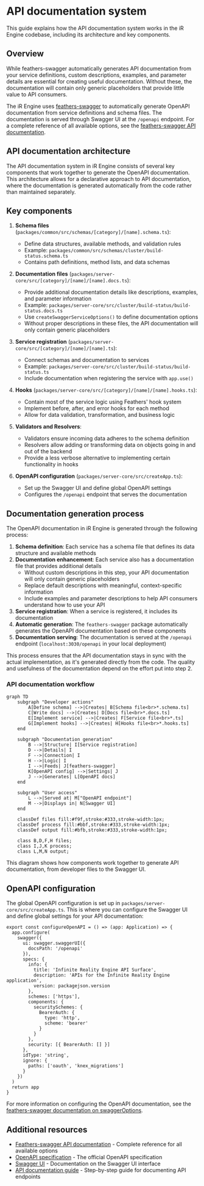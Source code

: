 # API documentation system

This guide explains how the API documentation system works in the iR Engine codebase, including its architecture and key components.

## Overview

While feathers-swagger automatically generates API documentation from your service definitions, custom descriptions, examples, and parameter details are essential for creating useful documentation. Without these, the documentation will contain only generic placeholders that provide little value to API consumers.

The iR Engine uses [feathers-swagger](https://github.com/feathersjs-ecosystem/feathers-swagger) to automatically generate OpenAPI documentation from service definitions and schema files. The documentation is served through Swagger UI at the `/openapi` endpoint. For a complete reference of all available options, see the [feathers-swagger API documentation](https://feathersjs-ecosystem.github.io/feathers-swagger/#/api).

## API documentation architecture

The API documentation system in iR Engine consists of several key components that work together to generate the OpenAPI documentation. This architecture allows for a declarative approach to API documentation, where the documentation is generated automatically from the code rather than maintained separately.

## Key components

1. **Schema files** (`packages/common/src/schemas/[category]/[name].schema.ts`):
   - Define data structures, available methods, and validation rules
   - Example: `packages/common/src/schemas/cluster/build-status.schema.ts`
   - Contains path definitions, method lists, and data schemas

2. **Documentation files** (`packages/server-core/src/[category]/[name]/[name].docs.ts`):
   - Provide additional documentation details like descriptions, examples, and parameter information
   - Example: `packages/server-core/src/cluster/build-status/build-status.docs.ts`
   - Use `createSwaggerServiceOptions()` to define documentation options
   - Without proper descriptions in these files, the API documentation will only contain generic placeholders

3. **Service registration** (`packages/server-core/src/[category]/[name]/[name].ts`):
   - Connect schemas and documentation to services
   - Example: `packages/server-core/src/cluster/build-status/build-status.ts`
   - Include documentation when registering the service with `app.use()`

4. **Hooks** (`packages/server-core/src/[category]/[name]/[name].hooks.ts`):
   - Contain most of the service logic using Feathers' hook system
   - Implement before, after, and error hooks for each method
   - Allow for data validation, transformation, and business logic

5. **Validators and Resolvers**:
   - Validators ensure incoming data adheres to the schema definition
   - Resolvers allow adding or transforming data on objects going in and out of the backend
   - Provide a less verbose alternative to implementing certain functionality in hooks

6. **OpenAPI configuration** (`packages/server-core/src/createApp.ts`):
   - Set up the Swagger UI and define global OpenAPI settings
   - Configures the `/openapi` endpoint that serves the documentation

## Documentation generation process

The OpenAPI documentation in iR Engine is generated through the following process:

1. **Schema definition**: Each service has a schema file that defines its data structure and available methods
2. **Documentation enhancement**: Each service also has a documentation file that provides additional details
   - Without custom descriptions in this step, your API documentation will only contain generic placeholders
   - Replace default descriptions with meaningful, context-specific information
   - Include examples and parameter descriptions to help API consumers understand how to use your API
3. **Service registration**: When a service is registered, it includes its documentation
4. **Automatic generation**: The `feathers-swagger` package automatically generates the OpenAPI documentation based on these components
5. **Documentation serving**: The documentation is served at the `/openapi` endpoint (`localhost:3030/openapi` in your local deployment)

This process ensures that the API documentation stays in sync with the actual implementation, as it's generated directly from the code. The quality and usefulness of the documentation depend on the effort put into step 2.

### API documentation workflow

```mermaid
graph TD
    subgraph "Developer actions"
        A[Define schema] -->|Creates| B[Schema file<br>*.schema.ts]
        C[Write docs] -->|Creates| D[Docs file<br>*.docs.ts]
        E[Implement service] -->|Creates| F[Service file<br>*.ts]
        G[Implement hooks] -->|Creates| H[Hooks file<br>*.hooks.ts]
    end

    subgraph "Documentation generation"
        B -->|Structure| I[Service registration]
        D -->|Details| I
        F -->|Connection| I
        H -->|Logic| I
        I -->|Feeds| J[feathers-swagger]
        K[OpenAPI config] -->|Settings| J
        J -->|Generates| L[OpenAPI docs]
    end

    subgraph "User access"
        L -->|Served at| M["OpenAPI endpoint"]
        M -->|Displays in| N[Swagger UI]
    end

    classDef files fill:#f9f,stroke:#333,stroke-width:1px;
    classDef process fill:#bbf,stroke:#333,stroke-width:1px;
    classDef output fill:#bfb,stroke:#333,stroke-width:1px;

    class B,D,F,H files;
    class I,J,K process;
    class L,M,N output;
```

This diagram shows how components work together to generate API documentation, from developer files to the Swagger UI.

## OpenAPI configuration

The global OpenAPI configuration is set up in `packages/server-core/src/createApp.ts`. This is where you can configure the Swagger UI and define global settings for your API documentation:

```tsx
export const configureOpenAPI = () => (app: Application) => {
  app.configure(
    swagger({
      ui: swagger.swaggerUI({
        docsPath: '/openapi'
      }),
      specs: {
        info: {
          title: 'Infinite Reality Engine API Surface',
          description: 'APIs for the Infinite Reality Engine application',
          version: packagejson.version
        },
        schemes: ['https'],
        components: {
          securitySchemes: {
            BearerAuth: {
              type: 'http',
              scheme: 'bearer'
            }
          }
        },
        security: [{ BearerAuth: [] }]
      },
      idType: 'string',
      ignore: {
        paths: ['oauth', 'knex_migrations']
      }
    })
  )
  return app
}
```

For more information on configuring the OpenAPI documentation, see the [feathers-swagger documentation on swaggerOptions](https://feathersjs-ecosystem.github.io/feathers-swagger/#/api?id=swaggeroptions).

## Additional resources

- [Feathers-swagger API documentation](https://feathersjs-ecosystem.github.io/feathers-swagger/#/api) - Complete reference for all available options
- [OpenAPI specification](https://swagger.io/specification/) - The official OpenAPI specification
- [Swagger UI](https://swagger.io/tools/swagger-ui/) - Documentation on the Swagger UI interface
- [API documentation guide](./02_documentationGuide.md) - Step-by-step guide for documenting API endpoints
